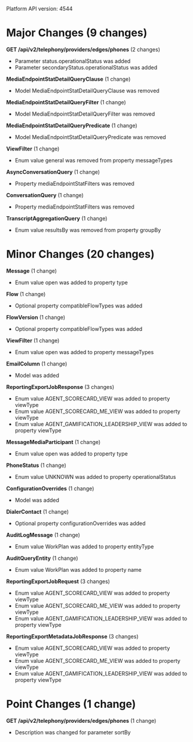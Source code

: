 Platform API version: 4544


# Major Changes (9 changes)

**GET /api/v2/telephony/providers/edges/phones** (2 changes)

* Parameter status.operationalStatus was added
* Parameter secondaryStatus.operationalStatus was added

**MediaEndpointStatDetailQueryClause** (1 change)

* Model MediaEndpointStatDetailQueryClause was removed

**MediaEndpointStatDetailQueryFilter** (1 change)

* Model MediaEndpointStatDetailQueryFilter was removed

**MediaEndpointStatDetailQueryPredicate** (1 change)

* Model MediaEndpointStatDetailQueryPredicate was removed

**ViewFilter** (1 change)

* Enum value general was removed from property messageTypes

**AsyncConversationQuery** (1 change)

* Property mediaEndpointStatFilters was removed

**ConversationQuery** (1 change)

* Property mediaEndpointStatFilters was removed

**TranscriptAggregationQuery** (1 change)

* Enum value resultsBy was removed from property groupBy


# Minor Changes (20 changes)

**Message** (1 change)

* Enum value open was added to property type

**Flow** (1 change)

* Optional property compatibleFlowTypes was added

**FlowVersion** (1 change)

* Optional property compatibleFlowTypes was added

**ViewFilter** (1 change)

* Enum value open was added to property messageTypes

**EmailColumn** (1 change)

* Model was added

**ReportingExportJobResponse** (3 changes)

* Enum value AGENT_SCORECARD_VIEW was added to property viewType
* Enum value AGENT_SCORECARD_ME_VIEW was added to property viewType
* Enum value AGENT_GAMIFICATION_LEADERSHIP_VIEW was added to property viewType

**MessageMediaParticipant** (1 change)

* Enum value open was added to property type

**PhoneStatus** (1 change)

* Enum value UNKNOWN was added to property operationalStatus

**ConfigurationOverrides** (1 change)

* Model was added

**DialerContact** (1 change)

* Optional property configurationOverrides was added

**AuditLogMessage** (1 change)

* Enum value WorkPlan was added to property entityType

**AuditQueryEntity** (1 change)

* Enum value WorkPlan was added to property name

**ReportingExportJobRequest** (3 changes)

* Enum value AGENT_SCORECARD_VIEW was added to property viewType
* Enum value AGENT_SCORECARD_ME_VIEW was added to property viewType
* Enum value AGENT_GAMIFICATION_LEADERSHIP_VIEW was added to property viewType

**ReportingExportMetadataJobResponse** (3 changes)

* Enum value AGENT_SCORECARD_VIEW was added to property viewType
* Enum value AGENT_SCORECARD_ME_VIEW was added to property viewType
* Enum value AGENT_GAMIFICATION_LEADERSHIP_VIEW was added to property viewType


# Point Changes (1 change)

**GET /api/v2/telephony/providers/edges/phones** (1 change)

* Description was changed for parameter sortBy
